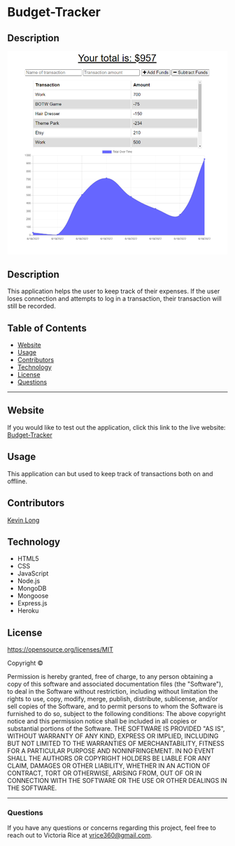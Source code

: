 # Budget-Tracker
## Description 
![alt text](Budget-Tracker.png)

## Description
This application helps the user to keep track of their expenses. If the user loses connection and attempts to log in a transaction, their transaction will still be recorded. 

## Table of Contents 
* [Website](#Website)
* [Usage](#Usage)
* [Contributors](#contributors)
* [Technology](#technology)
* [License](license)
* [Questions](#Questions)

***

## Website
If you would like to test out the application, click this link to the live website:
[Budget-Tracker](https://budget-10.herokuapp.com/)

## Usage
This application can but used to keep track of transactions both on and offline. 

## Contributors
[Kevin Long](https://github.com/KLong75)

## Technology
* HTML5
* CSS 
* JavaScript
* Node.js
* MongoDB
* Mongoose
* Express.js
* Heroku


## License 
https://opensource.org/licenses/MIT

Copyright © <years> <copyright holder>

Permission is hereby granted, free of charge, to any person obtaining a copy of this software and associated documentation files (the "Software"), to deal in the Software without restriction, including without limitation the rights to use, copy, modify, merge, publish, distribute, sublicense, and/or sell copies of the Software, and to permit persons to whom the Software is furnished to do so, subject to the following conditions:
The above copyright notice and this permission notice shall be included in all copies or substantial portions of the Software.
THE SOFTWARE IS PROVIDED "AS IS", WITHOUT WARRANTY OF ANY KIND, EXPRESS OR IMPLIED, INCLUDING BUT NOT LIMITED TO THE WARRANTIES OF MERCHANTABILITY, FITNESS FOR A PARTICULAR PURPOSE AND NONINFRINGEMENT. IN NO EVENT SHALL THE AUTHORS OR COPYRIGHT HOLDERS BE LIABLE FOR ANY CLAIM, DAMAGES OR OTHER LIABILITY, WHETHER IN AN ACTION OF CONTRACT, TORT OR OTHERWISE, ARISING FROM, OUT OF OR IN CONNECTION WITH THE SOFTWARE OR THE USE OR OTHER DEALINGS IN THE SOFTWARE.

***

### Questions
If you have any questions or concerns regarding this project, feel free to reach out to Victoria Rice at vrice360@gmail.com.
